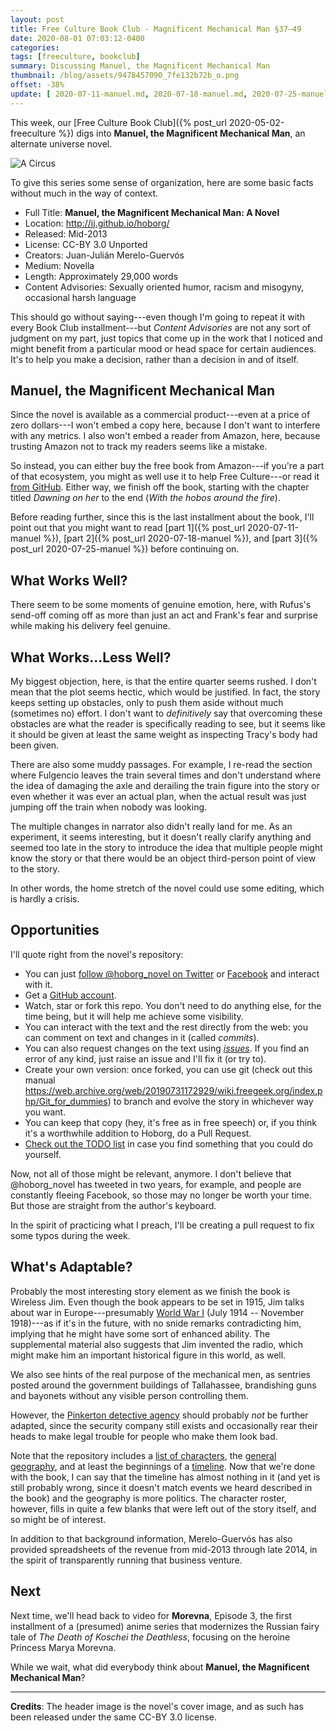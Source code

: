 ```yaml
---
layout: post
title: Free Culture Book Club - Magnificent Mechanical Man §37–49
date: 2020-08-01 07:03:12-0400
categories:
tags: [freeculture, bookclub]
summary: Discussing Manuel, the Magnificent Mechanical Man
thumbnail: /blog/assets/9478457090_7fe132b72b_o.png
offset: -38%
update: [ 2020-07-11-manuel.md, 2020-07-18-manuel.md, 2020-07-25-manuel.md ]
---
```


This week, our [Free Culture Book Club]({% post_url 2020-05-02-freeculture %}) digs into **Manuel, the Magnificent Mechanical Man**, an alternate universe novel.

![A Circus](/blog/assets/9478457090_7fe132b72b_o.png "A circus, the book's cover image")

To give this series some sense of organization, here are some basic facts without much in the way of context.

 * Full Title:  **Manuel, the Magnificent Mechanical Man: A Novel**
 * Location:  <http://jj.github.io/hoborg/>
 * Released:  Mid-2013
 * License:  CC-BY 3.0 Unported
 * Creators:  Juan-Julián Merelo-Guervós
 * Medium:  Novella
 * Length:  Approximately 29,000 words
 * Content Advisories:  Sexually oriented humor, racism and misogyny, occasional harsh language

This should go without saying---even though I'm going to repeat it with every Book Club installment---but *Content Advisories* are not any sort of judgment on my part, just topics that come up in the work that I noticed and might benefit from a particular mood or head space for certain audiences.  It's to help you make a decision, rather than a decision in and of itself.

## Manuel, the Magnificent Mechanical Man

Since the novel is available as a commercial product---even at a price of zero dollars---I won't embed a copy here, because I don't want to interfere with any metrics.  I also won't embed a reader from Amazon, here, because trusting Amazon not to track my readers seems like a mistake.

So instead, you can either buy the free book from Amazon---if you're a part of that ecosystem, you might as well use it to help Free Culture---or read it [from GitHub](https://github.com/JJ/hoborg/blob/master/text/text.md).  Either way, we finish off the book, starting with the chapter titled *Dawning on her* to the end (*With the hobos around the fire*).

Before reading further, since this is the last installment about the book, I'll point out that you might want to read [part 1]({% post_url 2020-07-11-manuel %}), [part 2]({% post_url 2020-07-18-manuel %}), and [part 3]({% post_url 2020-07-25-manuel %}) before continuing on.

## What Works Well?

There seem to be some moments of genuine emotion, here, with Rufus's send-off coming off as more than just an act and Frank's fear and surprise while making his delivery feel genuine.

## What Works...Less Well?

My biggest objection, here, is that the entire quarter seems rushed.  I don't mean that the plot seems hectic, which would be justified.  In fact, the story keeps setting up obstacles, only to push them aside without much (sometimes no) effort.  I don't want to *definitively* say that overcoming these obstacles are what the reader is specifically reading to see, but it seems like it should be given at least the same weight as inspecting Tracy's body had been given.

There are also some muddy passages.  For example, I re-read the section where Fulgencio leaves the train several times and don't understand where the idea of damaging the axle and derailing the train figure into the story or even whether it was ever an actual plan, when the actual result was just jumping off the train when nobody was looking.

The multiple changes in narrator also didn't really land for me.  As an experiment, it seems interesting, but it doesn't really clarify anything and seemed too late in the story to introduce the idea that multiple people might know the story or that there would be an object third-person point of view to the story.

In other words, the home stretch of the novel could use some editing, which is hardly a crisis.

## Opportunities

I'll quote right from the novel's repository:

 * You can just [follow @hoborg_novel on Twitter](http://twitter.com/hoborg_novel) or [Facebook](https://www.facebook.com/ManuelTheMagnificent) and interact with it.
 * Get a [GitHub account](http://github.com).
 * Watch, star or fork this repo. You don't need to do anything else, for the time being, but it will help me achieve some visibility.
 * You can interact with the text and the rest directly from the web:  you can comment on text and changes in it (called *commits*).
 * You can also request changes on the text using [*issues*](https://github.com/JJ/hoborg/issues). If you find an error of any kind, just raise an issue and I'll fix it (or try to).
 * Create your own version: once forked, you can use git (check out this manual <https://web.archive.org/web/20190731172929/wiki.freegeek.org/index.php/Git_for_dummies>) to branch and evolve the story in whichever way you want.
 * You can keep that copy (hey, it's free as in free speech) or, if you think it's a worthwhile addition to Hoborg, do a Pull Request.
 * [Check out the TODO list](https://github.com/JJ/hoborg/TODO.md) in case you find something that you could do yourself.

Now, not all of those might be relevant, anymore.  I don't believe that @hoborg_novel has tweeted in two years, for example, and people are constantly fleeing Facebook, so those may no longer be worth your time.  But those are straight from the author's keyboard.

In the spirit of practicing what I preach, I'll be creating a pull request to fix some typos during the week.

## What's Adaptable?

Probably the most interesting story element as we finish the book is Wireless Jim.  Even though the book appears to be set in 1915, Jim talks about war in Europe---presumably [World War I](https://en.wikipedia.org/wiki/World_War_I) (July 1914 -- November 1918)---as if it's in the future, with no snide remarks contradicting him, implying that he might have some sort of enhanced ability.  The supplemental material also suggests that Jim invented the radio, which might make him an important historical figure in this world, as well.

We also see hints of the real purpose of the mechanical men, as sentries posted around the government buildings of Tallahassee, brandishing guns and bayonets without any visible person controlling them.

However, the [Pinkerton detective agency](https://en.wikipedia.org/wiki/Pinkerton_(detective_agency)) should probably *not* be further adapted, since the security company still exists and occasionally rear their heads to make legal trouble for people who make them look bad.

Note that the repository includes a [list of characters](https://github.com/JJ/hoborg/blob/master/text/characters.md), the [general geography](https://github.com/JJ/hoborg/blob/master/text/geography.md), and at least the beginnings of a [timeline](https://github.com/JJ/hoborg/blob/master/text/timeline.md).  Now that we're done with the book, I can say that the timeline has almost nothing in it (and yet is still probably wrong, since it doesn't match events we heard described in the book) and the geography is more politics.  The character roster, however, fills in quite a few blanks that were left out of the story itself, and so might be of interest.

In addition to that background information, Merelo-Guervós has also provided spreadsheets of the revenue from mid-2013 through late 2014, in the spirit of transparently running that business venture.

## Next

Next time, we'll head back to video for **Morevna**, Episode 3, the first installment of a (presumed) anime series that modernizes the Russian fairy tale of *The Death of Koschei the Deathless*, focusing on the heroine Princess Marya Morevna.

While we wait, what did everybody think about **Manuel, the Magnificent Mechanical Man**?

* * *

**Credits**:  The header image is the novel's cover image, and as such has been released under the same CC-BY 3.0 license.
